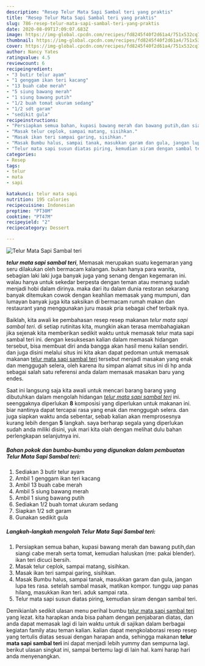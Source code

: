 ```yaml
---
description: "Resep Telur Mata Sapi Sambal teri yang praktis"
title: "Resep Telur Mata Sapi Sambal teri yang praktis"
slug: 786-resep-telur-mata-sapi-sambal-teri-yang-praktis
date: 2020-08-09T17:09:07.683Z
image: https://img-global.cpcdn.com/recipes/fd8245f40f2d61a4/751x532cq70/telur-mata-sapi-sambal-teri-foto-resep-utama.jpg
thumbnail: https://img-global.cpcdn.com/recipes/fd8245f40f2d61a4/751x532cq70/telur-mata-sapi-sambal-teri-foto-resep-utama.jpg
cover: https://img-global.cpcdn.com/recipes/fd8245f40f2d61a4/751x532cq70/telur-mata-sapi-sambal-teri-foto-resep-utama.jpg
author: Nancy Yates
ratingvalue: 4.5
reviewcount: 6
recipeingredient:
- "3 butir telur ayam"
- "1 genggam ikan teri kacang"
- "13 buah cabe merah"
- "5 siung bawang merah"
- "1 siung bawang putih"
- "1/2 buah tomat ukuram sedang"
- "1/2 sdt garam"
- "sedikit gula"
recipeinstructions:
- "Persiapkan semua bahan, kupasi bawang merah dan bawang putih,dan siangi cabe merah serta tomat, kemudian haluskan (me: pakai blender). ikan teri dicuci bersih."
- "Masak telur ceplok, sampai matang, sisihkan."
- "Masak ikan teri sampai garing, sisihkan."
- "Masak Bumbu halus, sampai tanak, masukkan garam dan gula, jangan lupa tes rasa. setelah sambal masak, matikan kompor. tunggu uap panas hilang, masukkan ikan teri. aduk sampai rata."
- "Telur mata sapi susun diatas piring, kemudian siram dengan sambal teri."
categories:
- Resep
tags:
- telur
- mata
- sapi

katakunci: telur mata sapi 
nutrition: 195 calories
recipecuisine: Indonesian
preptime: "PT30M"
cooktime: "PT47M"
recipeyield: "2"
recipecategory: Dessert

---
```



![Telur Mata Sapi Sambal teri](https://img-global.cpcdn.com/recipes/fd8245f40f2d61a4/751x532cq70/telur-mata-sapi-sambal-teri-foto-resep-utama.jpg)

<b><i>telur mata sapi sambal teri</i></b>, Memasak merupakan suatu kegemaran yang seru dilakukan oleh bermacam kalangan. bukan hanya para wanita, sebagian laki laki juga banyak juga yang senang dengan kegemaran ini. walau hanya untuk sekedar berpesta dengan teman atau memang sudah menjadi hobi dalam dirinya. maka dari itu dalam dunia restoran sekarang banyak ditemukan cowok dengan keahlian memasak yang mumpuni, dan lumayan banyak juga kita saksikan di bermacam rumah makan dan restaurant yang menggunakan juru masak pria sebagai chef terbaik nya.

Baiklah, kita awali ke pembahasan resep resep makanan <i>telur mata sapi sambal teri</i>. di setiap rutinitas kita, mungkin akan terasa membahagiakan jika sejenak kita memberikan sedikit waktu untuk memasak telur mata sapi sambal teri ini. dengan kesuksesan kalian dalam memasak hidangan tersebut, bisa membuat diri anda bangga akan hasil menu kalian sendiri. dan juga disini melalui situs ini kita akan dapat pedoman untuk memasak makanan <u>telur mata sapi sambal teri</u> tersebut menjadi masakan yang enak dan menggugah selera, oleh karena itu simpan alamat situs ini di hp anda sebagai salah satu referensi anda dalam memasak masakan baru yang endes.




Saat ini langsung saja kita awali untuk mencari barang barang yang dibutuhkan dalam mengolah hidangan <u><i>telur mata sapi sambal teri</i></u> ini. seenggaknya diperlukan <b>8</b> komposisi yang diperlukan untuk makanan ini. biar nantinya dapat tercapai rasa yang enak dan menggugah selera. dan juga siapkan waktu anda sebentar, sebab kalian akan memprosesnya kurang lebih dengan <b>5</b> langkah. saya berharap segala yang diperlukan sudah anda miliki disini, yuk mari kita olah dengan melihat dulu bahan perlengkapan selanjutnya ini.

<!--inarticleads1-->

##### Bahan pokok dan bumbu-bumbu yang digunakan dalam pembuatan Telur Mata Sapi Sambal teri:

1. Sediakan 3 butir telur ayam
1. Ambil 1 genggam ikan teri kacang
1. Ambil 13 buah cabe merah
1. Ambil 5 siung bawang merah
1. Ambil 1 siung bawang putih
1. Sediakan 1/2 buah tomat ukuram sedang
1. Siapkan 1/2 sdt garam
1. Gunakan sedikit gula




<!--inarticleads2-->

##### Langkah-langkah mengolah Telur Mata Sapi Sambal teri:

1. Persiapkan semua bahan, kupasi bawang merah dan bawang putih,dan siangi cabe merah serta tomat, kemudian haluskan (me: pakai blender). ikan teri dicuci bersih.
1. Masak telur ceplok, sampai matang, sisihkan.
1. Masak ikan teri sampai garing, sisihkan.
1. Masak Bumbu halus, sampai tanak, masukkan garam dan gula, jangan lupa tes rasa. setelah sambal masak, matikan kompor. tunggu uap panas hilang, masukkan ikan teri. aduk sampai rata.
1. Telur mata sapi susun diatas piring, kemudian siram dengan sambal teri.




Demikianlah sedikit ulasan menu perihal bumbu <u>telur mata sapi sambal teri</u> yang lezat. kita harapkan anda bisa paham dengan penjabaran diatas, dan anda dapat memasak lagi di lain waktu untuk di sajikan dalam berbagai kegiatan family atau teman kalian. kalian dapat mengkolaborasi resep resep yang tertulis diatas sesuai dengan harapan anda, sehingga makanan <b>telur mata sapi sambal teri</b> ini dapat menjadi lebih yummy dan sempurna lagi. berikut ulasan singkat ini, sampai bertemu lagi di lain hal. kami harap hari anda menyenangkan.
